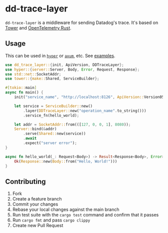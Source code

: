 # dd-trace-layer
`dd-trace-layer` is a middleware for sending Datadog's trace. It's based on [Tower](https://github.com/tower-rs/tower) and [OpenTelemetry Rust](https://github.com/open-telemetry/opentelemetry-rust).

## Usage
This can be used in [`hyper`](https://github.com/hyperium/hyper) or [`axum`](https://github.com/tokio-rs/axum), etc. See [examples](./examples).

```rust
use dd_trace_layer::{init, ApiVersion, DDTraceLayer};
use hyper::{server::Server, Body, Error, Request, Response};
use std::net::SocketAddr;
use tower::{make::Shared, ServiceBuilder};

#[tokio::main]
async fn main() {
    init("service_name", "http://localhost:8126", ApiVersion::Version05);

    let service = ServiceBuilder::new()
        .layer(DDTraceLayer::new("operation_name".to_string()))
        .service_fn(hello_world);

    let addr = SocketAddr::from(([127, 0, 0, 1], 8080));
    Server::bind(&addr)
        .serve(Shared::new(service))
        .await
        .expect("server error");
}

async fn hello_world(_: Request<Body>) -> Result<Response<Body>, Error> {
    Ok(Response::new(Body::from("Hello, World!")))
}
```

## Contributing
1. Fork
2. Create a feature branch
3. Commit your changes
4. Rebase your local changes against the main branch
5. Run test suite with the `cargo test` command and confirm that it passes
6. Run `cargo fmt` and pass `cargo clippy`
7. Create new Pull Request